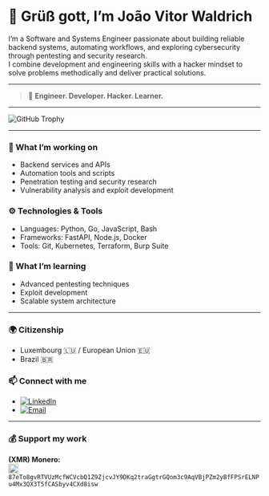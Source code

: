 # 👋 Grüß gott, I’m João Vitor Waldrich

I’m a Software and Systems Engineer passionate about building reliable backend systems, automating workflows, and exploring cybersecurity through pentesting and security research.  
I combine development and engineering skills with a hacker mindset to solve problems methodically and deliver practical solutions.  

---

> 🚀 **Engineer. Developer. Hacker. Learner.**  

---

<!-- GitHub Trophy: achievements and trophies -->
![GitHub Trophy](https://github-profile-trophy.vercel.app/?username=jvwaldrich0&theme=default&no-frame=true&no-bg=true&margin-w=4)

---

### 🔭 What I’m working on  
- Backend services and APIs  
- Automation tools and scripts  
- Penetration testing and security research  
- Vulnerability analysis and exploit development  

### ⚙️ Technologies & Tools  
- Languages: Python, Go, JavaScript, Bash  
- Frameworks: FastAPI, Node.js, Docker  
- Tools: Git, Kubernetes, Terraform, Burp Suite  

### 🌱 What I’m learning  
- Advanced pentesting techniques  
- Exploit development  
- Scalable system architecture  

---

### 🌍 Citizenship  
- Luxembourg 🇱🇺 / European Union 🇪🇺  
- Brazil 🇧🇷

### 📫 Connect with me  

- [![LinkedIn](https://img.shields.io/badge/LinkedIn-0077B5?style=for-the-badge&logo=linkedin&logoColor=white)](https://linkedin.com/in/jvwaldrich0)  
- [![Email](https://img.shields.io/badge/Email-D14836?style=for-the-badge&logo=gmail&logoColor=white)](mailto:jvwaldrich.accounts@proton.me)  

---

### 💰 Support my work  
**(XMR) Monero:**  
<a href="https://www.getmonero.org/" target="_blank" rel="noopener noreferrer">
  <img src="https://cryptologos.cc/logos/monero-xmr-logo.svg?v=024" alt="Monero" width="20" height="20" style="vertical-align:middle" />
</a>  
`87eTo8gvRTVUzMcfWCVcbQ1Z9ZjcvJY9DKq2traGgtrGQom3c9AqVBjPZm2yBfFPSrELNPu4Mx3QX3T5fCASbyv4CXd8isw`


